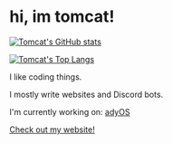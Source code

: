# hi, im tomcat!



[![Tomcat's GitHub stats](https://github-readme-stats.vercel.app/api?username=tomcqt&show_icons=true)](https://github.com/anuraghazra/github-readme-stats)

[![Tomcat's Top Langs](https://github-readme-stats.vercel.app/api/top-langs/?username=tomcqt&layout=pie&hide=lua)](https://github.com/anuraghazra/github-readme-stats)

I like coding things.

I mostly write websites and Discord bots.

I'm currently working on: [adyOS](https://ady.best)

[Check out my website!](https://www.tomcat.sh/)
